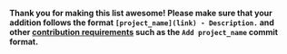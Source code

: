 **Thank you for making this list awesome! Please make sure that your addition follows the format `[project_name](link) - Description.` and other [contribution requirements](https://github.com/MystenLabs/awesome-move/blob/main/CONTRIBUTING.md#contributing) such as the `Add project_name` commit format.**
